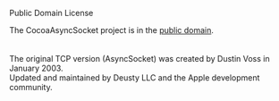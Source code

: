 Public Domain License

The CocoaAsyncSocket project is in the [public domain](http://en.wikipedia.org/wiki/Public_domain).
<br/>
<br/>
<br/>
The original TCP version (AsyncSocket) was created by Dustin Voss in January 2003.<br/>
Updated and maintained by Deusty LLC and the Apple development community.
